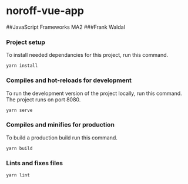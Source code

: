 # noroff-vue-app

##JavaScript Frameworks MA2
###Frank Waldal

### Project setup
To install needed dependancies for this project, run this command.
```
yarn install
```

### Compiles and hot-reloads for development
To run the development version of the project locally, run this command. The project runs on port 8080.
```
yarn serve
```

### Compiles and minifies for production
To build a production build run this command.
```
yarn build
```

### Lints and fixes files
```
yarn lint
```
